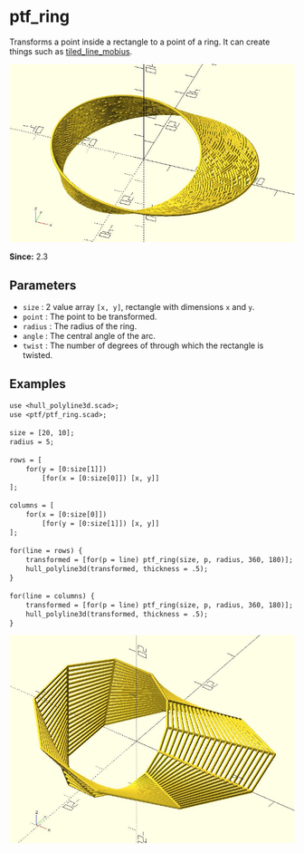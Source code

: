 # ptf_ring

Transforms a point inside a rectangle to a point of a ring. It can create things such as [tiled_line_mobius](https://github.com/JustinSDK/dotSCAD/blob/master/examples/tiled_line_mobius.scad).

![ptf_ring](images/lib3x-ptf_ring-1.JPG)

**Since:** 2.3

## Parameters

- `size` : 2 value array `[x, y]`, rectangle with dimensions `x` and `y`.
- `point` : The point to be transformed.
- `radius` : The radius of the ring.
- `angle` : The central angle of the arc.
- `twist` : The number of degrees of through which the rectangle is twisted.

## Examples

    use <hull_polyline3d.scad>;
    use <ptf/ptf_ring.scad>;

    size = [20, 10];
    radius = 5;

    rows = [
        for(y = [0:size[1]])
            [for(x = [0:size[0]]) [x, y]]
    ];

    columns = [
        for(x = [0:size[0]])
            [for(y = [0:size[1]]) [x, y]]
    ];

    for(line = rows) {
        transformed = [for(p = line) ptf_ring(size, p, radius, 360, 180)];
        hull_polyline3d(transformed, thickness = .5);
    }

    for(line = columns) {
        transformed = [for(p = line) ptf_ring(size, p, radius, 360, 180)];
        hull_polyline3d(transformed, thickness = .5);
    }

![ptf_ring](images/lib3x-ptf_ring-2.JPG)
